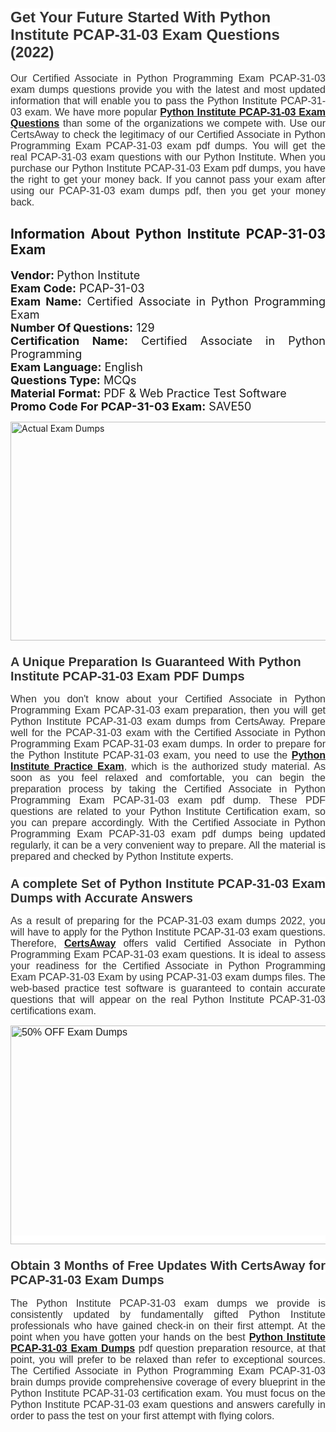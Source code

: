 <h1><span style="font-size:24px"><span style="font-family:Calibri,sans-serif"><strong><span style="background-color:white"><span style="font-family:"Verdana",sans-serif"><span style="color:#333333">Get Your Future Started With Python Institute PCAP-31-03 Exam Questions (2022)</span></span></span></strong></span></span></h1> <p style="text-align:justify"><span style="font-size:11pt"><span style="font-family:Calibri,sans-serif"><span style="font-size:12.0pt"><span style="background-color:white"><span style="font-family:"Verdana",sans-serif"><span style="color:#333333">Our Certified Associate in Python Programming Exam PCAP-31-03 exam dumps questions provide you with the latest and most updated information that will enable you to pass the Python Institute PCAP-31-03 exam. We have more popular <a href="https://www.certsaway.com/python-institute/pcap-31-03-exam-dumps"><strong>Python Institute PCAP-31-03 Exam Questions</strong></a> than some of the organizations we compete with. Use our CertsAway to check the legitimacy of our Certified Associate in Python Programming Exam PCAP-31-03 exam pdf dumps. You will get the real PCAP-31-03 exam questions with our Python Institute. When you purchase our Python Institute PCAP-31-03 Exam pdf dumps, you have the right to get your money back. If you cannot pass your exam after using our PCAP-31-03 exam dumps pdf, then you get your money back.</span></span></span></span></span></span></p> <h2 style="text-align:justify"><strong>Information About Python Institute PCAP-31-03 Exam</strong></h2> <p style="text-align:justify"><span style="font-size:18px"><strong>Vendor: </strong>Python Institute<br /> <strong>Exam Code:</strong> PCAP-31-03<br /> <strong>Exam Name:</strong> Certified Associate in Python Programming Exam<br /> <strong>Number Of Questions:</strong> 129<br /> <strong>Certification Name:</strong> Certified Associate in Python Programming<br /> <strong>Exam Language:</strong> English<br /> <strong>Questions Type:</strong> MCQs<br /> <strong>Material Format:</strong> PDF & Web Practice Test Software<br /> <strong>Promo Code For PCAP-31-03 Exam:</strong> SAVE50</span></p> <p style="text-align:justify"><a href="https://www.certsaway.com/python-institute/pcap-31-03-exam-dumps" rel="no-follow"><img alt="Actual Exam Dumps" src="https://blogger.googleusercontent.com/img/b/R29vZ2xl/AVvXsEhM7PDiBcnX1lSN-cQmq5aA7zhxn_sWcl74tkXOSfPCo3QtIY975M9XJLCwEgJ4RXKA47zmJGF6HERJJhyy2xAB8wXG6sgIARPXgzYSBnCmQcQUSzkzAw-rnNk2tBWror0N27JemDbU_7iS0jGjJohQplsk8CyGpJdZ9YktQ0Yz6f7IdzI5OZob-D4eGg/s1382/ca1.png" style="height:350px; width:750px" /></a></p> <h3><span style="font-size:20px"><strong><span style="font-family:Calibri,sans-serif"><span style="background-color:white"><span style="font-family:"Verdana",sans-serif"><span style="color:#333333">A Unique Preparation Is Guaranteed With Python Institute PCAP-31-03 Exam PDF Dumps</span></span></span></span></strong></span></h3> <p style="text-align:justify"><span style="font-size:11pt"><span style="font-family:Calibri,sans-serif"><span style="font-size:12.0pt"><span style="background-color:white"><span style="font-family:"Verdana",sans-serif"><span style="color:#333333">When you don't know about your Certified Associate in Python Programming Exam PCAP-31-03 exam preparation, then you will get Python Institute PCAP-31-03 exam dumps from CertsAway. Prepare well for the PCAP-31-03 exam with the Certified Associate in Python Programming Exam PCAP-31-03 exam dumps. In order to prepare for the Python Institute PCAP-31-03 exam, you need to use the <a href="https://www.certsaway.com/python-institute-questions"><strong>Python Institute Practice Exam</strong></a>, which is the authorized study material. As soon as you feel relaxed and comfortable, you can begin the preparation process by taking the Certified Associate in Python Programming Exam PCAP-31-03 exam pdf dump. These PDF questions are related to your Python Institute Certification exam, so you can prepare accordingly. With the Certified Associate in Python Programming Exam PCAP-31-03 exam pdf dumps being updated regularly, it can be a very convenient way to prepare. All the material is prepared and checked by Python Institute experts.</span></span></span></span></span></span></p> <h3 style="text-align:justify"><span style="font-size:20px"><span style="font-family:Calibri,sans-serif"><strong><span style="background-color:white"><span style="font-family:"Verdana",sans-serif"><span style="color:#333333">A complete Set of Python Institute PCAP-31-03 Exam Dumps with Accurate Answers</span></span></span></strong></span></span></h3> <p style="text-align:justify"><span style="font-size:11pt"><span style="font-family:Calibri,sans-serif"><span style="font-size:12.0pt"><span style="background-color:white"><span style="font-family:"Verdana",sans-serif"><span style="color:#333333">As a result of preparing for the PCAP-31-03 exam dumps 2022, you will have to apply for the Python Institute PCAP-31-03 exam questions. Therefore, <a href=" https://www.certsaway.com/"><strong>CertsAway</strong></a> offers valid Certified Associate in Python Programming Exam PCAP-31-03 exam questions. It is ideal to assess your readiness for the Certified Associate in Python Programming Exam PCAP-31-03 Exam by using PCAP-31-03 exam dumps files. The web-based practice test software is guaranteed to contain accurate questions that will appear on the real Python Institute PCAP-31-03 certifications exam.</span></span></span></span></span></span></p> <p style="text-align:justify"><span style="font-size:11pt"><span style="font-family:Calibri,sans-serif"><span style="font-size:12.0pt"><span style="background-color:white"><span style="font-family:"Verdana",sans-serif"><span style="color:#333333"><a href="https://www.certsaway.com/python-institute/pcap-31-03-exam-dumps" rel="no-follow"><img alt="50% OFF Exam Dumps" src="https://www.certcollections.com/uploads/content/c2.png" style="height:350px; width:750px" /></a></span></span></span></span></span></span></p> <h3 style="text-align:justify"><span style="font-size:20px"><strong><span style="font-family:Calibri,sans-serif"><span style="background-color:white"><span style="font-family:"Verdana",sans-serif"><span style="color:#333333">Obtain 3 Months of Free Updates With CertsAway for PCAP-31-03 Exam Dumps</span></span></span></span></strong></span></h3> <p style="text-align:justify"><span style="font-size:11pt"><span style="font-family:Calibri,sans-serif"><span style="font-size:12.0pt"><span style="background-color:white"><span style="font-family:"Verdana",sans-serif"><span style="color:#333333">The Python Institute PCAP-31-03 exam dumps we provide is consistently updated by fundamentally gifted Python Institute professionals who have gained check-in on their first attempt. At the point when you have gotten your hands on the best <a href="https://www.certsaway.com/python-institute/pcap-31-03-exam-dumps"><strong>Python Institute PCAP-31-03 Exam Dumps</strong></a> pdf question preparation resource, at that point, you will prefer to be relaxed than refer to exceptional sources. The Certified Associate in Python Programming Exam PCAP-31-03 brain dumps provide comprehensive coverage of every blueprint in the Python Institute PCAP-31-03 certification exam. You must focus on the Python Institute PCAP-31-03 exam questions and answers carefully in order to pass the test on your first attempt with flying colors.</span></span></span></span></span></span></p>
